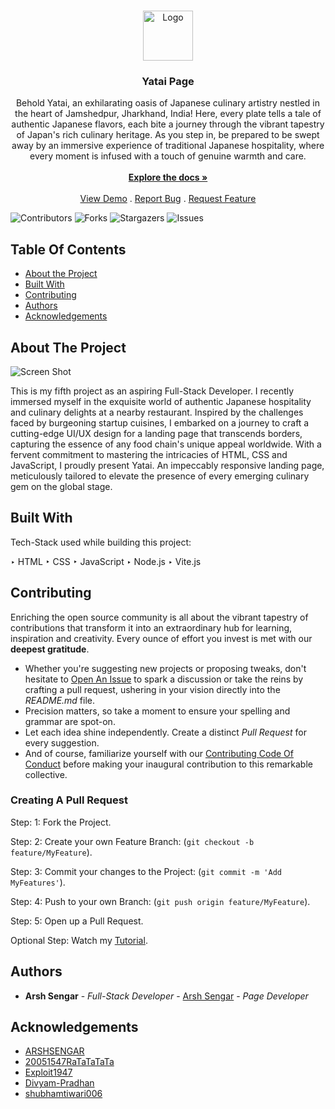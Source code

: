 <br/>
<p align="center">
  <a href="https://github.com/ARSHSENGAR/Project_6_Yatai_Page_Hacktoberfest-10_2023">
    <img src="https://i.ibb.co/BG4z9rY/favicon.png" alt="Logo" width="80" height="80">
  </a>

  <h3 align="center">Yatai Page</h3>

  <p align="center">
    Behold Yatai, an exhilarating oasis of Japanese culinary artistry nestled in the heart of Jamshedpur, Jharkhand, India! Here, every plate tells a tale of authentic Japanese flavors, each bite a journey through the vibrant tapestry of Japan's rich culinary heritage. As you step in, be prepared to be swept away by an immersive experience of traditional Japanese hospitality, where every moment is infused with a touch of genuine warmth and care.
    <br/>
    <br/>
    <a href="https://github.com/ARSHSENGAR/Project_6_Yatai_Page_Hacktoberfest-10_2023"><strong>Explore the docs »</strong></a>
    <br/>
    <br/>
    <a href="https://github.com/ARSHSENGAR/Project_6_Yatai_Page_Hacktoberfest-10_2023">View Demo</a>
    .
    <a href="https://github.com/ARSHSENGAR/Project_6_Yatai_Page_Hacktoberfest-10_2023/issues">Report Bug</a>
    .
    <a href="https://github.com/ARSHSENGAR/Project_6_Yatai_Page_Hacktoberfest-10_2023/issues">Request Feature</a>
  </p>
</p>

![Contributors](https://img.shields.io/github/contributors/ARSHSENGAR/Project_6_Yatai_Page_Hacktoberfest-10_2023?color=dark-green) ![Forks](https://img.shields.io/github/forks/ARSHSENGAR/Project_6_Yatai_Page_Hacktoberfest-10_2023?style=social) ![Stargazers](https://img.shields.io/github/stars/ARSHSENGAR/Project_6_Yatai_Page_Hacktoberfest-10_2023?style=social) ![Issues](https://img.shields.io/github/issues/ARSHSENGAR/Project_6_Yatai_Page_Hacktoberfest-10_2023) 

## Table Of Contents

* [About the Project](#about-the-project)
* [Built With](#built-with)
* [Contributing](#contributing)
* [Authors](#authors)
* [Acknowledgements](#acknowledgements)

## About The Project

![Screen Shot](https://i.ibb.co/KbVy4ph/Project-6-Yatai-Page.png)

This is my fifth project as an aspiring Full-Stack Developer. I recently immersed myself in the exquisite world of authentic Japanese hospitality and culinary delights at a nearby restaurant. Inspired by the challenges faced by burgeoning startup cuisines, I embarked on a journey to craft a cutting-edge UI/UX design for a landing page that transcends borders, capturing the essence of any food chain's unique appeal worldwide. With a fervent commitment to mastering the intricacies of HTML, CSS and JavaScript, I proudly present Yatai. An impeccably responsive landing page, meticulously tailored to elevate the presence of every emerging culinary gem on the global stage.

## Built With

Tech-Stack used while building this project:

‣ HTML
‣ CSS
‣ JavaScript
‣ Node.js
‣ Vite.js

## Contributing

Enriching the open source community is all about the vibrant tapestry of contributions that transform it into an extraordinary hub for learning, inspiration and creativity. Every ounce of effort you invest is met with our **deepest gratitude**.

* Whether you're suggesting new projects or proposing tweaks, don't hesitate to [Open An Issue](https://github.com/ARSHSENGAR/Project_6_Yatai_Page_Hacktoberfest-10_2023/issues/new) to spark a discussion or take the reins by crafting a pull request, ushering in your vision directly into the *README.md* file.
* Precision matters, so take a moment to ensure your spelling and grammar are spot-on.
* Let each idea shine independently. Create a distinct *Pull Request* for every suggestion.
* And of course, familiarize yourself with our [Contributing Code Of Conduct](https://github.com/ARSHSENGAR/Project_6_Yatai_Page_Hacktoberfest-10_2023/blob/main/CONTRIBUTING.md) before making your inaugural contribution to this remarkable collective.

### Creating A Pull Request

Step: 1: Fork the Project.

Step: 2: Create your own Feature Branch: (`git checkout -b feature/MyFeature`).

Step: 3: Commit your changes to the Project: (`git commit -m 'Add MyFeatures'`).

Step: 4: Push to your own Branch: (`git push origin feature/MyFeature`).

Step: 5: Open up a Pull Request.

Optional Step: Watch my [Tutorial](https://www.youtube.com/watch?v=vPrBMK5860o).

## Authors

* **Arsh Sengar** - *Full-Stack Developer* - [Arsh Sengar](https://github.com/ARSHSENGAR/) - *Page Developer*

## Acknowledgements

* [ARSHSENGAR](https://github.com/ShaanCoding/)
* [20051547RaTaTaTaTa](https://github.com/20051547RaTaTaTaTa/)
* [Exploit1947](https://github.com/Exploit1947/)
* [Divyam-Pradhan](https://github.com/Divyam-Pradhan/)
* [shubhamtiwari006](https://github.com/shubhamtiwari006/)
